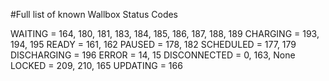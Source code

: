 #Full list of known Wallbox Status Codes

WAITING = 164, 180, 181, 183, 184, 185, 186, 187, 188, 189
CHARGING = 193, 194, 195
READY = 161, 162
PAUSED = 178, 182
SCHEDULED = 177, 179
DISCHARGING = 196
ERROR = 14, 15
DISCONNECTED = 0, 163, None
LOCKED = 209, 210, 165
UPDATING = 166
